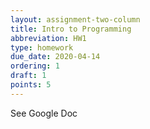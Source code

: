 ```yaml
---
layout: assignment-two-column
title: Intro to Programming
abbreviation: HW1
type: homework
due_date: 2020-04-14
ordering: 1
draft: 1
points: 5
---
```


See Google Doc